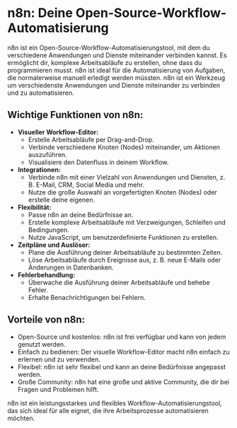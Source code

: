 # n8n: Deine Open-Source-Workflow-Automatisierung

n8n ist ein Open-Source-Workflow-Automatisierungstool, mit dem du verschiedene Anwendungen und Dienste miteinander verbinden kannst.
Es ermöglicht dir, komplexe Arbeitsabläufe zu erstellen, ohne dass du programmieren musst.
n8n ist ideal für die Automatisierung von Aufgaben, die normalerweise manuell erledigt werden müssten.
n8n ist ein Werkzeug um verschiedenste Anwendungen und Dienste miteinander zu verbinden und zu automatisieren.

## Wichtige Funktionen von n8n:

* **Visueller Workflow-Editor:**
    * Erstelle Arbeitsabläufe per Drag-and-Drop.
    * Verbinde verschiedene Knoten (Nodes) miteinander, um Aktionen auszuführen.
    * Visualisiere den Datenfluss in deinem Workflow.
* **Integrationen:**
    * Verbinde n8n mit einer Vielzahl von Anwendungen und Diensten, z. B. E-Mail, CRM, Social Media und mehr.
    * Nutze die große Auswahl an vorgefertigten Knoten (Nodes) oder erstelle deine eigenen.
* **Flexibilität:**
    * Passe n8n an deine Bedürfnisse an.
    * Erstelle komplexe Arbeitsabläufe mit Verzweigungen, Schleifen und Bedingungen.
    * Nutze JavaScript, um benutzerdefinierte Funktionen zu erstellen.
* **Zeitpläne und Auslöser:**
    * Plane die Ausführung deiner Arbeitsabläufe zu bestimmten Zeiten.
    * Löse Arbeitsabläufe durch Ereignisse aus, z. B. neue E-Mails oder Änderungen in Datenbanken.
* **Fehlerbehandlung:**
    * Überwache die Ausführung deiner Arbeitsabläufe und behebe Fehler.
    * Erhalte Benachrichtigungen bei Fehlern.

## Vorteile von n8n:

* Open-Source und kostenlos: n8n ist frei verfügbar und kann von jedem genutzt werden.
* Einfach zu bedienen: Der visuelle Workflow-Editor macht n8n einfach zu erlernen und zu verwenden.
* Flexibel: n8n ist sehr flexibel und kann an deine Bedürfnisse angepasst werden.
* Große Community: n8n hat eine große und aktive Community, die dir bei Fragen und Problemen hilft.

n8n ist ein leistungsstarkes und flexibles Workflow-Automatisierungstool, das sich ideal für alle eignet, die ihre Arbeitsprozesse automatisieren möchten.